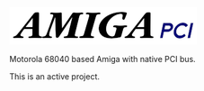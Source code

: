 <img src="/Images/AmigaPCI-logo-dark.png">  

Motorola 68040 based Amiga with native PCI bus.

This is an active project.

